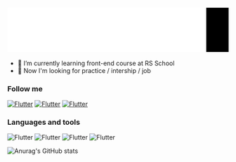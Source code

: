  ![Header](https://github.com/Lizaveta01/Lizaveta01/blob/main/assets/1.gif)



- 🌱 I’m currently learning front-end course at RS School
- 🔭 Now I'm looking for practice / intership / job


### Follow me
[![Flutter](https://img.shields.io/badge/-LinkedIn-0045CB?style=for-the-badge&logo=LinkedIn&&logoColor=0000000)](https://www.linkedin.com/in/lizaveta-petrova-4b1991220/)
[![Flutter](https://img.shields.io/badge/-telegram-027AE9?style=for-the-badge&logo=Telegram&&logoColor=0000000)](https://tlgg.ru/its_magellan)
[![Flutter](https://img.shields.io/badge/-gmail-EB1D00?style=for-the-badge&logo=Gmail&&logoColor=FFFFFF)](mailto:goldgalider@gmail.com)

### Languages and tools
![Flutter](https://img.shields.io/badge/-javascript-000000?style=for-the-badge&logo=javascript&&logoColor=0000000)
![Flutter](https://img.shields.io/badge/-typescript-000000?style=for-the-badge&logo=typescript&&logoColor=0000000)
![Flutter](https://img.shields.io/badge/-wordpress-000000?style=for-the-badge&logo=wordpress&&logoColor=0000000)
![Flutter](https://img.shields.io/badge/-react-000000?style=for-the-badge&logo=react&&logoColor=0000000)

![Anurag's GitHub stats](https://github-readme-stats.vercel.app/api?username=Lizaveta01&theme=highcontrast&show_icons=true)